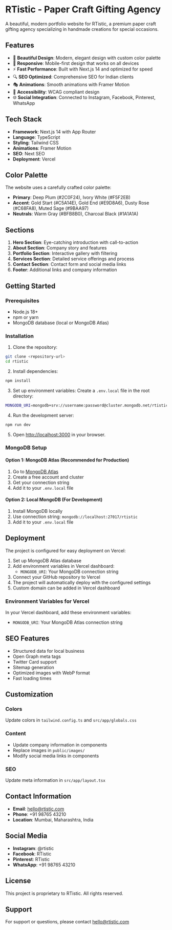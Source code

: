 # RTistic - Paper Craft Gifting Agency

A beautiful, modern portfolio website for RTistic, a premium paper craft gifting agency specializing in handmade creations for special occasions.

## Features

- 🎨 **Beautiful Design**: Modern, elegant design with custom color palette
- 📱 **Responsive**: Mobile-first design that works on all devices
- ⚡ **Fast Performance**: Built with Next.js 14 and optimized for speed
- 🔍 **SEO Optimized**: Comprehensive SEO for Indian clients
- 🎭 **Animations**: Smooth animations with Framer Motion
- 🎯 **Accessibility**: WCAG compliant design
- 🌐 **Social Integration**: Connected to Instagram, Facebook, Pinterest, WhatsApp

## Tech Stack

- **Framework**: Next.js 14 with App Router
- **Language**: TypeScript
- **Styling**: Tailwind CSS
- **Animations**: Framer Motion
- **SEO**: Next SEO
- **Deployment**: Vercel

## Color Palette

The website uses a carefully crafted color palette:

- **Primary**: Deep Plum (#2C0F24), Ivory White (#F5F2EB)
- **Accent**: Gold Start (#C5A14E), Gold End (#E9D8A6), Dusty Rose (#C68FA8), Muted Sage (#9BAA97)
- **Neutrals**: Warm Gray (#BFB8B0), Charcoal Black (#1A1A1A)

## Sections

1. **Hero Section**: Eye-catching introduction with call-to-action
2. **About Section**: Company story and features
3. **Portfolio Section**: Interactive gallery with filtering
4. **Services Section**: Detailed service offerings and process
5. **Contact Section**: Contact form and social media links
6. **Footer**: Additional links and company information

## Getting Started

### Prerequisites

- Node.js 18+ 
- npm or yarn
- MongoDB database (local or MongoDB Atlas)

### Installation

1. Clone the repository:
```bash
git clone <repository-url>
cd rtistic
```

2. Install dependencies:
```bash
npm install
```

3. Set up environment variables:
Create a `.env.local` file in the root directory:
```bash
MONGODB_URI=mongodb+srv://username:password@cluster.mongodb.net/rtistic?retryWrites=true&w=majority
```

4. Run the development server:
```bash
npm run dev
```

5. Open [http://localhost:3000](http://localhost:3000) in your browser.

### MongoDB Setup

#### Option 1: MongoDB Atlas (Recommended for Production)
1. Go to [MongoDB Atlas](https://www.mongodb.com/atlas)
2. Create a free account and cluster
3. Get your connection string
4. Add it to your `.env.local` file

#### Option 2: Local MongoDB (For Development)
1. Install MongoDB locally
2. Use connection string: `mongodb://localhost:27017/rtistic`
3. Add it to your `.env.local` file

## Deployment

The project is configured for easy deployment on Vercel:

1. Set up MongoDB Atlas database
2. Add environment variables in Vercel dashboard:
   - `MONGODB_URI`: Your MongoDB connection string
3. Connect your GitHub repository to Vercel
4. The project will automatically deploy with the configured settings
5. Custom domain can be added in Vercel dashboard

### Environment Variables for Vercel

In your Vercel dashboard, add these environment variables:
- `MONGODB_URI`: Your MongoDB Atlas connection string

## SEO Features

- Structured data for local business
- Open Graph meta tags
- Twitter Card support
- Sitemap generation
- Optimized images with WebP format
- Fast loading times

## Customization

### Colors
Update colors in `tailwind.config.ts` and `src/app/globals.css`

### Content
- Update company information in components
- Replace images in `public/images/`
- Modify social media links in components

### SEO
Update meta information in `src/app/layout.tsx`

## Contact Information

- **Email**: hello@rtistic.com
- **Phone**: +91 98765 43210
- **Location**: Mumbai, Maharashtra, India

## Social Media

- **Instagram**: @rtistic
- **Facebook**: RTistic
- **Pinterest**: RTistic
- **WhatsApp**: +91 98765 43210

## License

This project is proprietary to RTistic. All rights reserved.

## Support

For support or questions, please contact hello@rtistic.com
